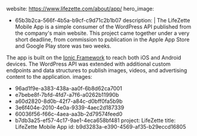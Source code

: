 website: https://www.lifezette.com/about/app/
hero_image:
  - 65b3b2ca-566f-4b5a-b9cf-c9d71c2b1b07
description: |
  The LifeZette Mobile App is a simple consumer of the WordPress API published from the company's main website. This project came together under a very short deadline, from commission to publication in the Apple App Store and Google Play store was two weeks.
  
  The app is built on the [Ionic Framework](http://ionicframework.com/) to reach both iOS and Android devices. The WordPress API was extended with additional custom endpoints and data structures to publish images, videos, and advertising content to the application.
images:
  - 96ad1f9e-a383-438a-aa0f-6b8d62ca7001
  - e7bebe8f-7bfd-4fd7-a7f6-a0262b11990b
  - a60d2820-8d0b-42f7-a84c-d0bff0fa5b9b
  - 3e6f404e-2010-4e0a-9339-4aec2d187339
  - 60036f56-f66c-4aea-aa3b-2d79574feed0
  - b7db3a25-ef57-4c17-9ae1-4eca658bf481
project: LifeZette
title: LifeZette Mobile App
id: b9d3283a-e390-4569-af35-b29eccd16805
